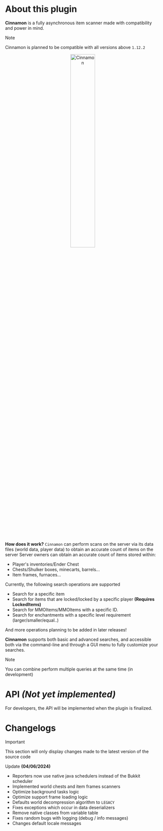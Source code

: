 # About this plugin
**Cinnamon** is a fully asynchronous item scanner made with compatibility and power in mind.

> [!NOTE]
> Cinnamon is planned to be compatible with all versions above `1.12.2`

<p align="center">
  <img src="https://images6.fanpop.com/image/photos/44500000/Cinnamoroll-cinnamoroll-44503703-1200-1200.jpg" alt="Cinnamon" style="width: 40%;" />
</p>

**How does it work?** `Cinnamon` can perform scans on the server via its data files (world data, player data) to obtain an accurate count of items on the server
Server owners can obtain an accurate count of items stored within:
- Player's inventories/Ender Chest
- Chests/Shulker boxes, minecarts, barrels...
- Item frames, furnaces...

Currently, the following search operations are supported
- Search for a specific item
- Search for items that are locked/locked by a specific player **(Requires LockedItems)**
- Search for MMOItems/MMOItems with a specific ID.
- Search for enchantments with a specific level requirement (larger/smaller/equal..)

And more operations planning to be added in later releases!

**Cinnamon** supports both basic and advanced searches, and accessible both via the command-line and through a GUI menu to fully customize your searches.

> [!NOTE]
> You can combine perform multiple queries at the same time (in development)

# API *(Not yet implemented)*
For developers, the API will be implemented when the plugin is finalized.

# Changelogs

> [!IMPORTANT]
> This section will only display changes made to the latest version of the source code

Update **(04/06/2024)**
- Reporters now use native java schedulers instead of the Bukkit scheduler
- Implemented world chests and item frames scanners
- Optimize background tasks logic
- Optimize support frame loading logic
- Defaults world decompression algorithm to `LEGACY`
- Fixes exceptions which occur in data deserializers
- Remove native classes from variable table
- Fixes random bugs with logging (debug / info messages)
- Changes default locale messages
